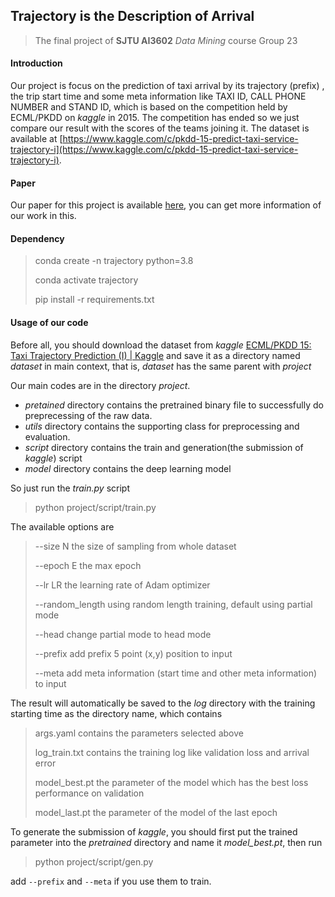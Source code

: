 ## Trajectory is the Description of Arrival
> The final project of **SJTU AI3602** *Data Mining* course Group 23 
#### Introduction
Our project is focus on the prediction of taxi arrival by its trajectory (prefix) , the trip start time and some meta information like TAXI ID, CALL PHONE NUMBER and STAND ID, which is based on the competition held by ECML/PKDD on *kaggle* in 2015. The competition has ended so we just compare our result with the scores of the teams joining it. The dataset is available at [https://www.kaggle.com/c/pkdd-15-predict-taxi-service-trajectory-i](https://www.kaggle.com/c/pkdd-15-predict-taxi-service-trajectory-i).

#### Paper

Our paper for this project is available [here](https://github.com/COMoER/Trajectory-is-the-Description-of-Arrival/report.pdf), you can get more information of our work in this.

#### Dependency

>conda create -n trajectory python=3.8
>
>conda activate trajectory
>
>pip install -r requirements.txt

#### Usage of our code

Before all, you should download the dataset from *kaggle* [ECML/PKDD 15: Taxi Trajectory Prediction (I) | Kaggle](https://www.kaggle.com/c/pkdd-15-predict-taxi-service-trajectory-i/data) and save it as a directory named *dataset* in main context, that is, *dataset* has the same parent with *project*

Our main codes are in the directory *project*.
- *pretained* directory contains the pretrained binary file to successfully do preprecessing of the raw data.
- *utils* directory contains the supporting class for preprocessing and evaluation.
- *script* directory contains the train and generation(the submission of *kaggle*) script
- *model* directory contains the deep learning model

So just run the *train.py* script

> python project/script/train.py

The available options are

> --size N	the size of sampling from whole dataset
>
> --epoch E 	the max epoch
>
> --lr LR	the learning rate of Adam optimizer
>
> --random_length using random length training, default using partial mode
>
> --head change partial mode to head mode
>
> --prefix add prefix 5 point (x,y) position to input
>
> --meta add meta information (start time and other meta information) to input

The result will automatically be saved to the *log* directory with the training starting time as the directory name, which contains 

> args.yaml	contains the parameters selected above 
>
> log_train.txt	contains the training log like validation loss and arrival error
>
> model_best.pt the parameter of the model which has the best loss performance on validation
>
> model_last.pt the parameter of the model of the last epoch

To generate the submission of *kaggle*, you should first put the trained parameter into the *pretrained* directory and name it *model_best.pt*, then run

> python project/script/gen.py

add `--prefix` and `--meta` if you use them to train. 